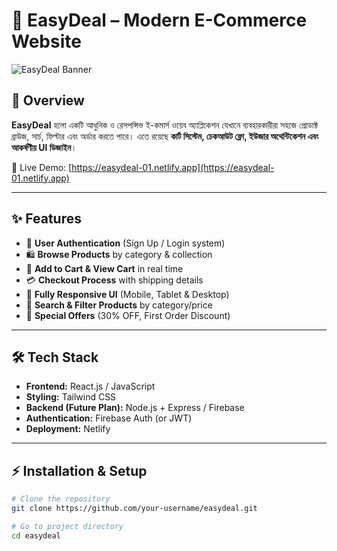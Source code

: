 # 🛒 EasyDeal – Modern E-Commerce Website

![EasyDeal Banner](https://easydeal-01.netlify.app/assets/banner.png) <!-- এখানে চাইলে প্রজেক্টের স্ক্রিনশট বা লোগো বসাতে পারো -->

## 📌 Overview
**EasyDeal** হলো একটি আধুনিক ও রেসপন্সিভ ই-কমার্স ওয়েব অ্যাপ্লিকেশন যেখানে ব্যবহারকারীরা সহজে প্রোডাক্ট ব্রাউজ, সার্চ, ফিল্টার এবং অর্ডার করতে পারে। এতে রয়েছে **কার্ট সিস্টেম, চেকআউট ফ্লো, ইউজার অথেন্টিকেশন এবং আকর্ষণীয় UI ডিজাইন**।  

🚀 Live Demo: [https://easydeal-01.netlify.app](https://easydeal-01.netlify.app)

---

## ✨ Features
- 🔐 **User Authentication** (Sign Up / Login system)  
- 🛍️ **Browse Products** by category & collection  
- 🛒 **Add to Cart & View Cart** in real time  
- 💳 **Checkout Process** with shipping details  
- 📱 **Fully Responsive UI** (Mobile, Tablet & Desktop)  
- 🔎 **Search & Filter Products** by category/price  
- 🎉 **Special Offers** (30% OFF, First Order Discount)  

---

## 🛠️ Tech Stack
- **Frontend:** React.js / JavaScript  
- **Styling:** Tailwind CSS  
- **Backend (Future Plan):** Node.js + Express / Firebase  
- **Authentication:** Firebase Auth (or JWT)  
- **Deployment:** Netlify  

---

## ⚡ Installation & Setup

```bash
# Clone the repository
git clone https://github.com/your-username/easydeal.git

# Go to project directory
cd easydeal

